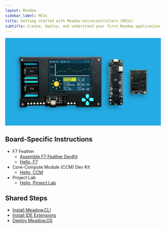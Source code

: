 ```yaml
---
layout: Meadow
sidebar_label: MCUs
title: Getting started with Meadow microcontrollers (MCUs)
subtitle: Create, deploy, and understand your first Meadow application.
---
```


![Microcontroller Meadow F7 Core-Compute Module Project Lab](wildernesslabs-microcontrollers.jpg)

## Board-Specific Instructions

* F7 Feather
    * [Assemble F7 Feather DevKit](Assemble_F7Feather_DevKit/)
    * [Hello, F7](F7_Feather/)
* Core-Compute Module (CCM) Dev Kit
    * [Hello, CCM](Core_Compute_Module_DevKit/)
* Project Lab
    * [Hello, Project Lab](Project_Lab/)

## Shared Steps

* [Install Meadow.CLI](../../Meadow_Tools/Meadow_CLI/)
* [Install IDE Extensions](../IDE_Extensions/)
* [Deploy Meadow.OS](../Deploying_Meadow%2EOS/)